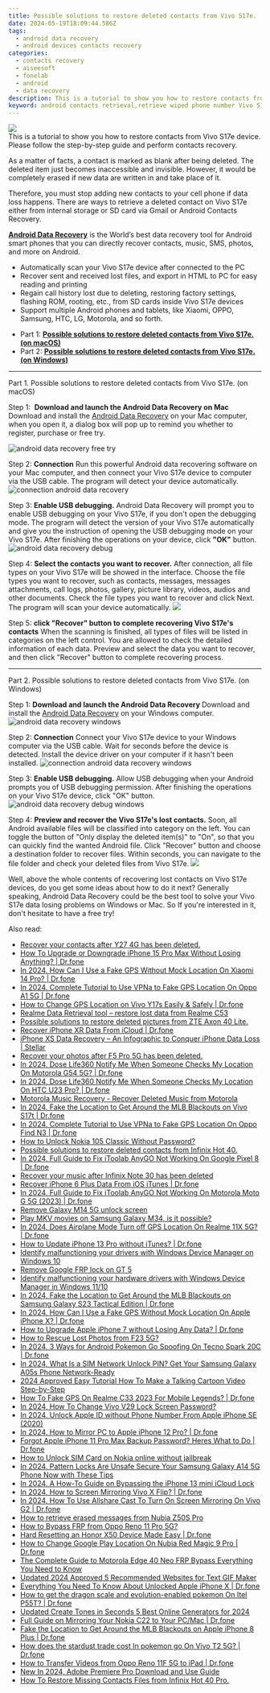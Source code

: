 ```yaml
---
title: Possible solutions to restore deleted contacts from Vivo S17e.
date: 2024-05-19T18:09:44.586Z
tags: 
  - android data recovery
  - android devices contacts recovery
categories: 
  - contacts recovery
  - aiseesoft
  - fonelab
  - android
  - data recovery
description: This is a tutorial to show you how to restore contacts from Vivo S17e device. Please follow the step-by-step guide and perform contacts recovery.
keyword: android contacts retrieval,retrieve wiped phone number Vivo S17e,restore deleted phone number on Vivo S17e,recover lost contacts from Vivo S17e,undelete contacts from Vivo S17e,save erased contacts from Vivo S17e,Vivo S17e retrieve deleted contacts,recover contacts from Vivo S17e,how to recover contacts in Vivo S17e,Vivo S17e reset but recover contacts,Vivo S17e contacts disappeared,get back deleted contacts from Vivo S17e android
---
```


<img src="https://img0mobiles.techidaily.com/images/best-assets/devices/vivo/vivo-s17e/1.jpg" class="atpl-imgstyle"  />

<div class="atpl-content atpl-for-fonelab-android recover-contacts">

<div class="atpl-post-description-part-1">
This is a tutorial to show you how to restore contacts from Vivo S17e device. Please follow the step-by-step guide and perform contacts recovery.
</div>




<div class="atpl-post-description-part-2">
<div class="tpl-content-sub-paragraph-normal">
  <p>
    As a matter of facts, a contact is marked as blank after being deleted. The deleted item just becomes inaccessible and invisible. However, it would be completely erased if new data are written in and take place of it.
  </p>
</div>
<div class="tpl-content-sub-paragraph-normal">
  <p>
    Therefore, you must stop adding new contacts to your cell phone if data loss happens. There are ways to retrieve a deleted contact on Vivo S17e either from internal storage or SD card via Gmail or Android Contacts Recovery.
  </p>
</div>
</div>

<div class="atpl-post-description-part-3">
<div class="tpl-content-sub-paragraph-content">
  <p>
    <a href="https://tools.techidaily.com/aiseesoft-android-data-recovery/" ><strong>Android Data Recovery</strong></a> is the World’s best data recovery tool for Android smart phones that you can directly recover contacts, music, SMS, photos, and more on Android.
  </p>
</div>
<div class="tpl-content-sub-paragraph-content">
  <ul class="tpl-content-sub-paragraph-ul-style">
    <li>Automatically scan your Vivo S17e device after connected to the PC</li>
    <li>Recover sent and received lost files, and export in HTML to PC for easy reading and printing</li>
    <li>Regain call history lost due to deleting, restoring factory settings, flashing ROM, rooting, etc., from SD cards inside Vivo S17e devices</li>
    <li>Support multiple Android phones and tablets, like Xiaomi, OPPO, Samsung, HTC, LG, Motorola, and so forth.</li>
  </ul>
</div>
</div>


<ul>
  <li>Part 1: <strong><a href="#p1"> Possible solutions to restore deleted contacts from Vivo S17e.  (on macOS)</a></strong></li>
  <li>Part 2: <strong><a href="#p2"> Possible solutions to restore deleted contacts from Vivo S17e.  (on Windows)</a></strong></li>
</ul>




<!-- Part 1 -->
<a id="p1" name="p1" ></a><hr>

<div>
  <span class="atpl-step-part-style">Part 1. Possible solutions to restore deleted contacts from Vivo S17e. (on macOS)</span>
</div>  

<span class="atpl-stepstyle-a"><span>Step 1: </span></span> <strong>Download and launch the Android Data Recovery on Mac</strong>
Download and install the <a href="https://tools.techidaily.com/aiseesoft-android-data-recovery/" >Android Data Recovery</a> on your Mac computer, when you open it, a dialog box will pop up to remind you whether to register, purchase or free try.

<img src="https://tools.techidaily.com/images/apps/aiseesoft/android-data-recovery/mac-free-try.png" class="atpl-imgstyle" alt="android data recovery free try" />

<span class="atpl-stepstyle-a"><span>Step 2: </span></span> <strong>Connection</strong>
Run this powerful Android data recovering software on your Mac computer, and then connect your Vivo S17e device to computer via the USB cable. The program will detect your device automatically.
<img src="https://tools.techidaily.com/images/apps/aiseesoft/android-data-recovery/mac-connection-interface.jpg" class="atpl-imgstyle" alt="connection android data recovery" />

<span class="atpl-stepstyle-a"><span>Step 3: </span></span> <strong>Enable USB debugging.</strong>
Android Data Recovery will prompt you to enable USB debugging on your Vivo S17e, if you don't open the debugging mode. The program will detect the version of your Vivo S17e automatically and give you the instruction of opening the USB debugging mode on your Vivo S17e. After finishing the operations on your device, click <strong>"OK"</strong> button.
<img src="https://tools.techidaily.com/images/apps/aiseesoft/android-data-recovery/mac-android-usb-debug.jpg"  class="atpl-imgstyle" alt="android data recovery debug" />

<span class="atpl-stepstyle-a"><span>Step 4: </span></span> <strong>Select the contacts you want to recover.</strong>
After connection, all file types on your Vivo S17e will be showed in the interface. Choose the file types you want to recover, such as contacts, messages, messages attachments, call logs, photos, gallery, picture library, videos, audios and other documents. Check the file types you want to recover and click Next. The program will scan your device automatically.
<img src="https://tools.techidaily.com/images/apps/aiseesoft/android-data-recovery/mac-choose-type-contacts.jpg" class="atpl-imgstyle"  />

<span class="atpl-stepstyle-a"><span>Step 5: </span></span> <strong>click "Recover" button to  complete recovering Vivo S17e's contacts</strong>
When the scanning is finished, all types of files will be listed in categories on the left control. You are allowed to check the detailed information of each data. Preview and select the data you want to recover, and then click "Recover" button to complete recovering process.


<a id="p2" name="p2"></a><hr>

<!-- Part 2 -->
<div>
  <span class="atpl-step-part-style">Part 2. Possible solutions to restore deleted contacts from Vivo S17e. (on Windows)</span>
</div>

<span class="atpl-stepstyle-a"><span>Step 1: </span></span> <strong>Download and launch the Android Data Recovery</strong>
Download and install the <a href="https://tools.techidaily.com/aiseesoft-android-data-recovery/" >Android Data Recovery</a> on your Windows computer.
<img src="https://tools.techidaily.com/images/apps/aiseesoft/android-data-recovery/win-start-interface.png"  class="atpl-imgstyle" alt="android data recovery windows" />

<span class="atpl-stepstyle-a"><span>Step 2: </span></span> <strong>Connection</strong>
Connect your Vivo S17e device to your Windows computer via the USB cable. Wait for seconds before the device is detected. Install the device driver on your computer if it hasn't been installed.
<img src="https://tools.techidaily.com/images/apps/aiseesoft/android-data-recovery/win-connection-interface.png" class="atpl-imgstyle" alt="connection android data recovery windows" />

<span class="atpl-stepstyle-a"><span>Step 3: </span></span> <strong>Enable USB debugging.</strong>
Allow USB debugging when your Android prompts you of USB debugging permission. After finishing the operations on your Vivo S17e device, click "OK" button.
<img src="https://tools.techidaily.com/images/apps/aiseesoft/android-data-recovery/win-android-usb-debug.png" class="atpl-imgstyle" alt="android data recovery debug windows" />

<span class="atpl-stepstyle-a"><span>Step 4: </span></span> <strong>Preview and recover the Vivo S17e's lost contacts.</strong>
Soon, all Android available files will be classified into category on the left. You can toggle the button of "Only display the deleted item(s)" to "On", so that you can quickly find the wanted Android file. Click "Recover" button and choose a destination folder to recover files. Within seconds, you can navigate to the file folder and check your deleted files from Vivo S17e.
<img src="https://tools.techidaily.com/images/apps/aiseesoft/android-data-recovery/win-recover-contacts.jpg" class="atpl-imgstyle"  />

<div class="atpl-post-description-part-4">
<div class="tpl-content-sub-paragraph-normal">
    <p>
        Well, above the whole contents of recovering lost contacts on Vivo S17e devices, do you get some ideas about how to do it next? Generally speaking, Android Data Recovery could be the best tool to solve your Vivo S17e data losing problems on Windows or Mac. So If you're interested in it, don't hesitate to have a free try!
    </p>
</div>
</div>

<ins class="adsbygoogle"
     style="display:block"
     data-ad-client="ca-pub-7571918770474297"
     data-ad-slot="8358498916"
     data-ad-format="auto"
     data-full-width-responsive="true"></ins>



</div>
<ins class="adsbygoogle"
    style="display:block"
    data-ad-format="autorelaxed"
    data-ad-client="ca-pub-7571918770474297"
    data-ad-slot="1223367746"></ins>

<span class="atpl-alsoreadstyle">Also read:</span>
<div><ul>
<li><a href="https://review-topics.techidaily.com/recover-your-contacts-after-y27-4g-has-been-deleted-by-fonelab-android-recover-contacts/"><u>Recover your contacts after Y27 4G has been deleted.</u></a></li>
<li><a href="https://review-topics.techidaily.com/how-to-upgrade-or-downgrade-iphone-15-pro-max-without-losing-anything-drfone-by-drfone-ios-system-repair-ios-system-repair/"><u>How To Upgrade or Downgrade iPhone 15 Pro Max Without Losing Anything? | Dr.fone</u></a></li>
<li><a href="https://review-topics.techidaily.com/in-2024-how-can-i-use-a-fake-gps-without-mock-location-on-xiaomi-14-pro-drfone-by-drfone-virtual-android/"><u>In 2024, How Can I Use a Fake GPS Without Mock Location On Xiaomi 14 Pro? | Dr.fone</u></a></li>
<li><a href="https://review-topics.techidaily.com/in-2024-complete-tutorial-to-use-vpna-to-fake-gps-location-on-oppo-a1-5g-drfone-by-drfone-virtual-android/"><u>In 2024, Complete Tutorial to Use VPNa to Fake GPS Location On Oppo A1 5G | Dr.fone</u></a></li>
<li><a href="https://review-topics.techidaily.com/how-to-change-gps-location-on-vivo-y17s-easily-and-safely-drfone-by-drfone-virtual-android/"><u>How to Change GPS Location on Vivo Y17s Easily & Safely | Dr.fone</u></a></li>
<li><a href="https://review-topics.techidaily.com/realme-data-retrieval-tool-restore-lost-data-from-realme-c53-by-fonelab-android-recover-data/"><u>Realme Data Retrieval tool – restore lost data from Realme C53</u></a></li>
<li><a href="https://review-topics.techidaily.com/possible-solutions-to-restore-deleted-pictures-from-zte-axon-40-lite-by-fonelab-android-recover-pictures/"><u>Possible solutions to restore deleted pictures from ZTE Axon 40 Lite.</u></a></li>
<li><a href="https://review-topics.techidaily.com/recover-iphone-xr-data-from-icloud-drfone-by-drfone-ios-data-recovery-ios-data-recovery/"><u>Recover iPhone XR Data From iCloud | Dr.fone</u></a></li>
<li><a href="https://review-topics.techidaily.com/iphone-xs-data-recovery-an-infographic-to-conquer-iphone-data-loss-stellar-by-stellar-data-recovery-ios-iphone-data-recovery/"><u>iPhone XS Data Recovery – An Infographic to Conquer iPhone Data Loss | Stellar</u></a></li>
<li><a href="https://review-topics.techidaily.com/recover-your-photos-after-f5-pro-5g-has-been-deleted-by-fonelab-android-recover-photos/"><u>Recover your photos after F5 Pro 5G has been deleted.</u></a></li>
<li><a href="https://review-topics.techidaily.com/in-2024-dose-life360-notify-me-when-someone-checks-my-location-on-motorola-g54-5g-drfone-by-drfone-virtual-android/"><u>In 2024, Dose Life360 Notify Me When Someone Checks My Location On Motorola G54 5G? | Dr.fone</u></a></li>
<li><a href="https://review-topics.techidaily.com/in-2024-dose-life360-notify-me-when-someone-checks-my-location-on-htc-u23-pro-drfone-by-drfone-virtual-android/"><u>In 2024, Dose Life360 Notify Me When Someone Checks My Location On HTC U23 Pro? | Dr.fone</u></a></li>
<li><a href="https://review-topics.techidaily.com/motorola-music-recovery-recover-deleted-music-from-motorola-by-fonelab-android-recover-music/"><u>Motorola Music Recovery - Recover Deleted Music from Motorola</u></a></li>
<li><a href="https://review-topics.techidaily.com/in-2024-fake-the-location-to-get-around-the-mlb-blackouts-on-vivo-s17t-drfone-by-drfone-virtual-android/"><u>In 2024, Fake the Location to Get Around the MLB Blackouts on Vivo S17t | Dr.fone</u></a></li>
<li><a href="https://review-topics.techidaily.com/in-2024-complete-tutorial-to-use-vpna-to-fake-gps-location-on-oppo-find-n3-drfone-by-drfone-virtual-android/"><u>In 2024, Complete Tutorial to Use VPNa to Fake GPS Location On Oppo Find N3 | Dr.fone</u></a></li>
<li><a href="https://review-topics.techidaily.com/how-to-unlock-nokia-105-classic-without-password-by-drfone-android-unlock-android-unlock/"><u>How to Unlock Nokia 105 Classic Without Password?</u></a></li>
<li><a href="https://review-topics.techidaily.com/possible-solutions-to-restore-deleted-contacts-from-infinix-hot-40-by-fonelab-android-recover-contacts/"><u>Possible solutions to restore deleted contacts from Infinix Hot 40.</u></a></li>
<li><a href="https://review-topics.techidaily.com/in-2024-full-guide-to-fix-itoolab-anygo-not-working-on-google-pixel-8-drfone-by-drfone-virtual-android/"><u>In 2024, Full Guide to Fix iToolab AnyGO Not Working On Google Pixel 8 | Dr.fone</u></a></li>
<li><a href="https://review-topics.techidaily.com/recover-your-music-after-infinix-note-30-has-been-deleted-by-fonelab-android-recover-music/"><u>Recover your music after Infinix Note 30 has been deleted</u></a></li>
<li><a href="https://review-topics.techidaily.com/recover-iphone-6-plus-data-from-ios-itunes-drfone-by-drfone-ios-data-recovery-ios-data-recovery/"><u>Recover iPhone 6 Plus Data From iOS iTunes | Dr.fone</u></a></li>
<li><a href="https://review-topics.techidaily.com/in-2024-full-guide-to-fix-itoolab-anygo-not-working-on-motorola-moto-g-5g-2023-drfone-by-drfone-virtual-android/"><u>In 2024, Full Guide to Fix iToolab AnyGO Not Working On Motorola Moto G 5G (2023) | Dr.fone</u></a></li>
<li><a href="https://review-topics.techidaily.com/remove-galaxy-m14-5g-unlock-screen-by-drfone-android-unlock-android-unlock/"><u>Remove Galaxy M14 5G unlock screen</u></a></li>
<li><a href="https://review-topics.techidaily.com/play-mkv-movies-on-samsung-galaxy-m34-is-it-possible-by-aiseesoft-video-converter-play-mkv-on-android/"><u>Play MKV movies on Samsung Galaxy M34, is it possible?</u></a></li>
<li><a href="https://review-topics.techidaily.com/in-2024-does-airplane-mode-turn-off-gps-location-on-realme-11x-5g-drfone-by-drfone-virtual-android/"><u>In 2024, Does Airplane Mode Turn off GPS Location On Realme 11X 5G? | Dr.fone</u></a></li>
<li><a href="https://review-topics.techidaily.com/how-to-update-iphone-13-pro-without-itunes-drfone-by-drfone-ios-system-repair-ios-system-repair/"><u>How to Update iPhone 13 Pro without iTunes? | Dr.fone</u></a></li>
<li><a href="https://review-topics.techidaily.com/identify-malfunctioning-your-drivers-with-windows-device-manager-on-windows-10-by-drivereasy-guide/"><u>Identify malfunctioning your drivers with Windows Device Manager on Windows 10</u></a></li>
<li><a href="https://review-topics.techidaily.com/remove-google-frp-lock-on-gt-5-by-drfone-android-unlock-remove-google-frp/"><u>Remove Google FRP lock on GT 5</u></a></li>
<li><a href="https://review-topics.techidaily.com/identify-malfunctioning-your-hardware-drivers-with-windows-device-manager-in-windows-1110-by-drivereasy-guide/"><u>Identify malfunctioning your hardware drivers with Windows Device Manager in Windows 11/10</u></a></li>
<li><a href="https://review-topics.techidaily.com/in-2024-fake-the-location-to-get-around-the-mlb-blackouts-on-samsung-galaxy-s23-tactical-edition-drfone-by-drfone-virtual-android/"><u>In 2024, Fake the Location to Get Around the MLB Blackouts on Samsung Galaxy S23 Tactical Edition | Dr.fone</u></a></li>
<li><a href="https://review-topics.techidaily.com/in-2024-how-can-i-use-a-fake-gps-without-mock-location-on-apple-iphone-x-drfone-by-drfone-virtual-ios/"><u>In 2024, How Can I Use a Fake GPS Without Mock Location On Apple iPhone X? | Dr.fone</u></a></li>
<li><a href="https://techidaily.com/how-to-upgrade-apple-iphone-7-without-losing-any-data-drfone-by-drfone-ios-system-repair-ios-system-repair/"><u>How to Upgrade Apple iPhone 7 without Losing Any Data? | Dr.fone</u></a></li>
<li><a href="https://blog-min.techidaily.com/how-to-rescue-lost-photos-from-f23-5g-by-fonelab-android-recover-photos/"><u>How to Rescue Lost Photos from F23 5G?</u></a></li>
<li><a href="https://android-pokemon-go.techidaily.com/in-2024-3-ways-for-android-pokemon-go-spoofing-on-tecno-spark-20c-drfone-by-drfone-virtual-android/"><u>In 2024, 3 Ways for Android Pokemon Go Spoofing On Tecno Spark 20C | Dr.fone</u></a></li>
<li><a href="https://sim-unlock.techidaily.com/in-2024-what-is-a-sim-network-unlock-pin-get-your-samsung-galaxy-a05s-phone-network-ready-by-drfone-android/"><u>In 2024, What Is a SIM Network Unlock PIN? Get Your Samsung Galaxy A05s Phone Network-Ready</u></a></li>
<li><a href="https://ai-voice-clone.techidaily.com/2024-approved-easy-tutorial-how-to-make-a-talking-cartoon-video-step-by-step/"><u>2024 Approved Easy Tutorial How To Make a Talking Cartoon Video Step-by-Step</u></a></li>
<li><a href="https://fake-location.techidaily.com/how-to-fake-gps-on-realme-c33-2023-for-mobile-legends-drfone-by-drfone-virtual-android/"><u>How To Fake GPS On Realme C33 2023 For Mobile Legends? | Dr.fone</u></a></li>
<li><a href="https://android-unlock.techidaily.com/in-2024-how-to-change-vivo-v29-lock-screen-password-by-drfone-android/"><u>In 2024, How To Change Vivo V29 Lock Screen Password?</u></a></li>
<li><a href="https://apple-account.techidaily.com/in-2024-unlock-apple-id-without-phone-number-from-apple-iphone-se-2020-by-drfone-ios/"><u>In 2024, Unlock Apple ID without Phone Number From Apple iPhone SE (2020)</u></a></li>
<li><a href="https://screen-mirror.techidaily.com/in-2024-how-to-mirror-pc-to-apple-iphone-12-pro-drfone-by-drfone-ios/"><u>In 2024, How to Mirror PC to Apple iPhone 12 Pro? | Dr.fone</u></a></li>
<li><a href="https://iphone-unlock.techidaily.com/forgot-apple-iphone-11-pro-max-backup-password-heres-what-to-do-drfone-by-drfone-ios/"><u>Forgot Apple iPhone 11 Pro Max Backup Password? Heres What to Do | Dr.fone</u></a></li>
<li><a href="https://sim-unlock.techidaily.com/how-to-unlock-sim-card-on-nokia-online-without-jailbreak-by-drfone-android/"><u>How to Unlock SIM Card on Nokia online without jailbreak</u></a></li>
<li><a href="https://android-unlock.techidaily.com/in-2024-pattern-locks-are-unsafe-secure-your-samsung-galaxy-a14-5g-phone-now-with-these-tips-by-drfone-android/"><u>In 2024, Pattern Locks Are Unsafe Secure Your Samsung Galaxy A14 5G Phone Now with These Tips</u></a></li>
<li><a href="https://activate-lock.techidaily.com/in-2024-a-how-to-guide-on-bypassing-the-iphone-13-mini-icloud-lock-by-drfone-ios/"><u>In 2024, A How-To Guide on Bypassing the iPhone 13 mini iCloud Lock</u></a></li>
<li><a href="https://screen-mirror.techidaily.com/in-2024-how-to-screen-mirroring-vivo-x-flip-drfone-by-drfone-android/"><u>In 2024, How to Screen Mirroring Vivo X Flip? | Dr.fone</u></a></li>
<li><a href="https://screen-mirror.techidaily.com/in-2024-how-to-use-allshare-cast-to-turn-on-screen-mirroring-on-vivo-g2-drfone-by-drfone-android/"><u>In 2024, How To Use Allshare Cast To Turn On Screen Mirroring On Vivo G2 | Dr.fone</u></a></li>
<li><a href="https://blog-min.techidaily.com/how-to-retrieve-erased-messages-from-nubia-z50s-pro-by-fonelab-android-recover-messages/"><u>How to retrieve erased messages from Nubia Z50S Pro</u></a></li>
<li><a href="https://android-frp.techidaily.com/how-to-bypass-frp-from-oppo-reno-11-pro-5g-by-drfone-android/"><u>How to Bypass FRP from Oppo Reno 11 Pro 5G?</u></a></li>
<li><a href="https://techidaily.com/hard-resetting-an-honor-x50-device-made-easy-drfone-by-drfone-reset-android-reset-android/"><u>Hard Resetting an Honor X50 Device Made Easy | Dr.fone</u></a></li>
<li><a href="https://fake-location.techidaily.com/how-to-change-google-play-location-on-nubia-red-magic-9-pro-drfone-by-drfone-virtual-android/"><u>How to Change Google Play Location On Nubia Red Magic 9 Pro | Dr.fone</u></a></li>
<li><a href="https://android-frp.techidaily.com/the-complete-guide-to-motorola-edge-40-neo-frp-bypass-everything-you-need-to-know-by-drfone-android/"><u>The Complete Guide to Motorola Edge 40 Neo FRP Bypass Everything You Need to Know</u></a></li>
<li><a href="https://animation-videos.techidaily.com/updated-2024-approved-5-recommended-websites-for-text-gif-maker/"><u>Updated 2024 Approved 5 Recommended Websites for Text GIF Maker</u></a></li>
<li><a href="https://iphone-unlock.techidaily.com/everything-you-need-to-know-about-unlocked-apple-iphone-x-drfone-by-drfone-ios/"><u>Everything You Need To Know About Unlocked Apple iPhone X | Dr.fone</u></a></li>
<li><a href="https://android-pokemon-go.techidaily.com/how-to-get-the-dragon-scale-and-evolution-enabled-pokemon-on-itel-p55t-drfone-by-drfone-virtual-android/"><u>How to get the dragon scale and evolution-enabled pokemon On Itel P55T? | Dr.fone</u></a></li>
<li><a href="https://ai-video-apps.techidaily.com/updated-create-tones-in-seconds-5-best-online-generators-for-2024/"><u>Updated Create Tones in Seconds 5 Best Online Generators for 2024</u></a></li>
<li><a href="https://screen-mirror.techidaily.com/full-guide-on-mirroring-your-nokia-c22-to-your-pcmac-drfone-by-drfone-android/"><u>Full Guide on Mirroring Your Nokia C22 to Your PC/Mac | Dr.fone</u></a></li>
<li><a href="https://fake-location.techidaily.com/fake-the-location-to-get-around-the-mlb-blackouts-on-apple-iphone-8-plus-drfone-by-drfone-virtual-ios/"><u>Fake the Location to Get Around the MLB Blackouts on Apple iPhone 8 Plus | Dr.fone</u></a></li>
<li><a href="https://change-location.techidaily.com/how-does-the-stardust-trade-cost-in-pokemon-go-on-vivo-t2-5g-drfone-by-drfone-virtual-android/"><u>How does the stardust trade cost In pokemon go On Vivo T2 5G? | Dr.fone</u></a></li>
<li><a href="https://android-transfer.techidaily.com/how-to-transfer-videos-from-oppo-reno-11f-5g-to-ipad-drfone-by-drfone-transfer-from-android-transfer-from-android/"><u>How to Transfer Videos from Oppo Reno 11F 5G to iPad | Dr.fone</u></a></li>
<li><a href="https://ai-editing-video.techidaily.com/new-in-2024-adobe-premiere-pro-download-and-use-guide/"><u>New In 2024, Adobe Premiere Pro Download and Use Guide</u></a></li>
<li><a href="https://blog-min.techidaily.com/how-to-restore-missing-contacts-files-from-infinix-hot-40-pro-by-fonelab-android-recover-contacts/"><u>How To  Restore Missing Contacts Files from Infinix Hot 40 Pro.</u></a></li>
</ul></div>


